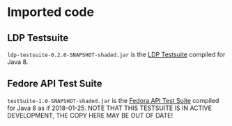 # Imported code 

## LDP Testsuite

`ldp-testsuite-0.2.0-SNAPSHOT-shaded.jar` is the [LDP Testsuite](https://w3c.github.io/ldp-testsuite/) compiled for Java 8.

## Fedore API Test Suite

`testSuite-1.0-SNAPSHOT-shaded.jar` is the [Fedora API Test Suite](https://github.com/fcrepo4-labs/Fedora-API-Test-Suite) compiled for Java 8 as if 2018-01-25. NOTE THAT THIS TESTSUITE IS IN ACTIVE DEVELOPMENT, THE COPY HERE MAY BE OUT OF DATE!
